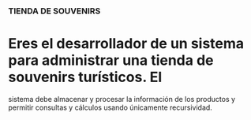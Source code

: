 ### TIENDA DE SOUVENIRS

# Eres el desarrollador de un sistema para administrar una tienda de souvenirs turísticos. El
sistema debe almacenar y procesar la información de los productos y permitir consultas y
cálculos usando únicamente recursividad.
